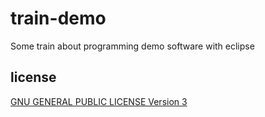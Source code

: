 train-demo
==========

Some train about programming demo software with eclipse

license
-------

[GNU GENERAL PUBLIC LICENSE Version 3](http://www.gnu.org/licenses/gpl-3.0-standalone.html)
